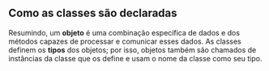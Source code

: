 ## **Como as classes são declaradas**
Resumindo, um **objeto** é uma combinação específica de dados e dos métodos capazes de processar e comunicar esses dados.
As classes definem os **tipos** dos objetos; por isso, objetos também são chamados de instâncias da classe
que os define e usam o nome da classe como seu tipo.